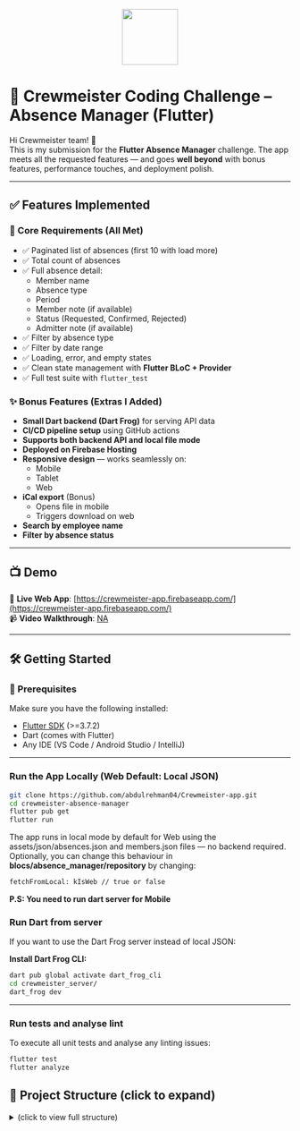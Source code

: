 <p align="center">
  <img src="https://crewmeister.com/images/logo_crewmeister_without_text.svg" width="100" height="100"/>
</p>

# 🚀 Crewmeister Coding Challenge – Absence Manager (Flutter)

Hi Crewmeister team! 👋  
This is my submission for the **Flutter Absence Manager** challenge. The app meets all the requested features — and goes **well beyond** with bonus features, performance touches, and deployment polish.

---

## ✅ Features Implemented

### 🧾 Core Requirements (All Met)

- ✅ Paginated list of absences (first 10 with load more)
- ✅ Total count of absences
- ✅ Full absence detail:
  - Member name
  - Absence type
  - Period
  - Member note (if available)
  - Status (Requested, Confirmed, Rejected)
  - Admitter note (if available)
- ✅ Filter by absence type
- ✅ Filter by date range
- ✅ Loading, error, and empty states
- ✅ Clean state management with **Flutter BLoC + Provider**
- ✅ Full test suite with `flutter_test`

### ✨ Bonus Features (Extras I Added)

- **Small Dart backend (Dart Frog)** for serving API data
- **CI/CD pipeline setup** using GitHub actions
- **Supports both backend API and local file mode**
- **Deployed on Firebase Hosting**
- **Responsive design** — works seamlessly on:
  - Mobile
  - Tablet
  - Web
- **iCal export** (Bonus)
  - Opens file in mobile
  - Triggers download on web
- **Search by employee name**
- **Filter by absence status**

---

## 📺 Demo

🔗 **Live Web App**: [https://crewmeister-app.firebaseapp.com/](https://crewmeister-app.firebaseapp.com/)  
📹 **Video Walkthrough**: [NA](NA)

---

## 🛠 Getting Started

### 🔧 Prerequisites

Make sure you have the following installed:

- [Flutter SDK](https://docs.flutter.dev/get-started/install) (>=3.7.2)
- Dart (comes with Flutter)
- Any IDE (VS Code / Android Studio / IntelliJ)

---

### Run the App Locally (Web Default: Local JSON)

```bash
git clone https://github.com/abdulrehman04/Crewmeister-app.git
cd crewmeister-absence-manager
flutter pub get
flutter run
```
The app runs in local mode by default for Web using the assets/json/absences.json and members.json files — no backend required. Optionally, you can change this behaviour in **blocs/absence_manager/repository** by changing:

```bash
fetchFromLocal: kIsWeb // true or false
```

**P.S: You need to run dart server for Mobile**

### Run Dart from server

If you want to use the Dart Frog server instead of local JSON:

**Install Dart Frog CLI:**

```bash
dart pub global activate dart_frog_cli
cd crewmeister_server/
dart_frog dev
```

---

### Run tests and analyse lint

To execute all unit tests and analyse any linting issues:

```bash
flutter test
flutter analyze
```

## 📁 Project Structure (click to expand)

<details> <summary>(click to view full structure)</summary>

```bash
lib/
├── api/
│   └── api.dart
├── blocs/absence_manager/
│   ├── enums/
│   │   └── absence_type.dart
│   ├── models/
│   │   ├── absence_model.dart
│   │   ├── absentee_item.dart
│   │   ├── member_model.dart
│   │   └── paginated_absence_result.dart
│   ├── states/
│   │   ├── _export_absences_state.dart
│   │   └── _fetch_absentees_state.dart
│   ├── absence_manager_bloc.dart
│   ├── data_provider.dart
│   ├── event.dart
│   ├── repo_interface.dart
│   ├── repository.dart
│   └── state.dart
├── configs/
│   ├── extensions/
│   │   └── color_extensions.dart
│   ├── theme/
│   │   └── _colors.dart
│   └── ui/
│       ├── _breakpoints.dart
│       ├── _media.dart
│       └── configs.dart
├── models/
│   └── absence_filters.dart
├── router/
│   ├── app_router.dart
│   └── routes.dart
├── screens/absence_manager/
│   ├── static/
│   │   └── _keys.dart
│   ├── views/
│   │   ├── desktop.dart
│   │   ├── mobile.dart
│   │   └── tablet.dart
│   └── widgets/
│       ├── _absentee_card.dart
│       ├── _base_view.dart
│       ├── _build_content.dart
│       ├── _build_list.dart
│       ├── _filters_drawer.dart
│       ├── _filters_model_sheet.dart
│       ├── _filters_row.dart
│       ├── _note_widget.dart
│       ├── _search_view.dart
│       ├── _state.dart
│       └── absence_manager.dart
├── services/
│   ├── api_service.dart
│   ├── calender_service.dart
│   └── responsive.dart
├── utils/
│   ├── _ui_utils.dart
│   └── utils.dart
├── widgets/
│   ├── input/
│   │   ├── app_dropdown.dart
│   │   ├── app_text_field.dart
│   │   └── date_picker_button.dart
│   └── ui/
│       ├── app_button.dart
│       └── app_heading.dart
└── main.dart

test/
└── blocs/
    ├── _error_throw_fake_repo.dart
    ├── _success_fake_repo.dart
    └── absence_manager_bloc_test.dart

server/
└── (Dart Frog API server for mock data)
```
</details>